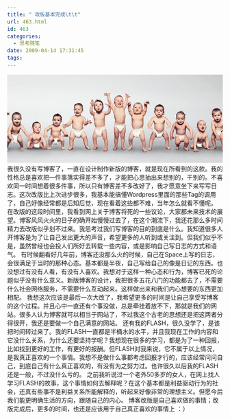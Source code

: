 ```yaml
---
title: " 改版基本完成\t\t"
url: 463.html
id: 463
categories:
  - 思考随笔
date: 2009-04-14 17:31:45
tags:
---
```


![yeah](../../images//2009/04/yeah.jpg "yeah") 我很久没有写博客了，一直在设计制作新版的博客，就是现在所看到的这款。我的性格总是喜欢把一件事落实得差不多了，才能把心思抽出来想别的，干别的。不喜欢同一时间想着很多件事，所以只有博客差不多改好了，我才愿意坐下来写写日志。这次改版比上次进步很多，我基本能搞懂Wordpress里面的那些Tag的调用了，自己好像经常都是后知后觉，现在看着这些都不难，当年怎么就看不懂呢。 在改版的这段时间里，我看到网上关于博客将死的一些议论，大家都未来技术的展望。博客风风火火的日子的确开始慢慢过去了，在这个潮流下，我还花那么多时间精力去改版似乎划不过来。我思考过我们写博客的目的到底是什么。我知道很多人开博客是为了让自己发出更大的声音，希望更多的人听到或关注到。但我们似乎不是，虽然曾经也会投人们所好去转载一些内容，或是影响自己写日志的方式和语气。 有时候翻看好几年前，博客还没那么火的时候，自己在Space上写的日志，会很满足于当时的那种心态。基本都是半夜，自己写给自己的像是日记的东西。也没想过有没有人看，有没有人喜欢。我想对于这样一种心态和行为，博客已死的论题似乎没有什么意义。新版博客的设计，我把很多五花八门的功能都去了，不需要什么社会网络服务，不需要什么互动起来。这样做出来和我们内心想要的东西更加相配。 我想这次应该是最后一次大改了，我希望更多的时间是让自己享受写博客的这个过程。并且心中一直还有个事没做，总是牵挂着放不下，那就是我们的网站。很多人认为博客就可以相当于网站了，不过我这个古老的思想还是把这两者分得很开，我还是要做一个自己满意的网站。 还有我的FLASH，很久没学了，是该把时间转过来了。我的FLASH一直都是半桶水的水平，并且我现在工作的内容和它没什么关系，为什么还要坚持学呢？我想现在很多的学习，都是为了一种回报，比如找到更好的工作，有更好的报酬。但FLASH对我来说，它不属于以上情况，是我真正喜欢的一个事情。我想不是做什么事都考虑回报才行的，应该经常问问自己，到底自己有什么真正喜欢的，有没有为之努力过。也许很久以后我的FLASH还是一般，不过没什么亏的。 之前我听说过一个老外50多岁的女人，在网上找人学习FLASH的故事，这个事情如何去解释呢？在这个基本都是利益驱动行为的社会，还真有些事不是利益关系所能解释的，听起来好像非常的理想主义。但愿今后我们能更明确生活的方向，跟随自己的内心。 博客改版是自己喜欢做的事情；改版完成后，更多的时间，也还是应该用于自己真正喜欢的事情上 ：）